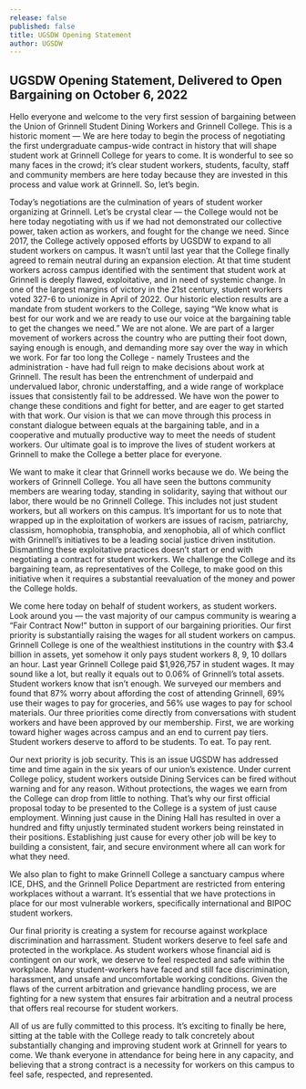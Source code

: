 ```yaml
---
release: false
published: false
title: UGSDW Opening Statement
author: UGSDW
---
```

## UGSDW Opening Statement, Delivered to Open Bargaining on October 6, 2022

Hello everyone and welcome to the very first session of bargaining between the Union of Grinnell Student Dining Workers and Grinnell College. This is a historic moment — We are here today to begin the process of negotiating the first undergraduate campus-wide contract in history that will shape student work at Grinnell College for years to come. It is wonderful to see so many faces in the crowd; it’s clear student workers, students, faculty, staff and community members are here today because they are invested in this process and value work at Grinnell. So, let’s begin. 

Today’s negotiations are the culmination of years of student worker organizing at Grinnell. Let’s be crystal clear — the College would not be here today negotiating with us if we had not demonstrated our collective power, taken action as workers, and fought for the change we need. Since 2017, the College actively opposed efforts by UGSDW to expand to all student workers on campus. It wasn’t until last year that the College finally agreed to remain neutral during an expansion election. At that time student workers across campus identified with the sentiment that student work at Grinnell is deeply flawed, exploitative, and in need of systemic change. In one of the largest margins of victory in the 21st century, student workers voted 327-6 to unionize in April of 2022. Our historic election results are a mandate from student workers to the College, saying “We know what is best for our work and we are ready to use our voice at the bargaining table to get the changes we need.” We are not alone. We are part of a larger movement of workers across the country who are putting their foot down, saying enough is enough, and demanding more say over the way in which we work. For far too long the College - namely Trustees and the administration - have had full reign to make decisions about work at Grinnell. The result has been the entrenchment of underpaid and undervalued labor, chronic understaffing, and a wide range of workplace issues that consistently fail to be addressed. We have won the power to change these conditions and fight for better, and are eager to get started with that work. Our vision is that we can move through this process in constant dialogue between equals at the bargaining table, and in a cooperative and mutually productive way to meet the needs of student workers. Our ultimate goal is to improve the lives of student workers at Grinnell to make the College a better place for everyone. 

We want to make it clear that Grinnell works because we do. We being the workers of Grinnell College. You all have seen the buttons community members are wearing today, standing in solidarity, saying that without our labor, there would be no Grinnell College. This includes not just student workers, but all workers on this campus. It’s important for us to note that wrapped up in the exploitation of workers are issues of racism, patriarchy, classism, homophobia, transphobia, and xenophobia, all of which conflict with Grinnell’s initiatives to be a leading social justice driven institution. Dismantling these exploitative practices doesn’t start or end with negotiating a contract for student workers. We challenge the College and its bargaining team, as representatives of the College, to make good on this initiative when it requires a substantial reevaluation of the money and power the College holds.

We come here today on behalf of student workers, as student workers. Look around you — the vast majority of our campus community is wearing a “Fair Contract Now!” button in support of  our bargaining priorities. Our first priority is substantially raising the wages for all student workers on campus. Grinnell College is one of the wealthiest institutions in the country with $3.4 billion in assets, yet somehow it only pays student workers 8, 9, 10 dollars an hour. Last year Grinnell College paid $1,926,757 in student wages. It may sound like a lot, but really it equals out to 0.06% of Grinnell’s total assets. Student workers know that isn’t enough. We surveyed our members and found that 87% worry about affording the cost of attending Grinnell, 69% use their wages to pay for groceries, and 56% use wages to pay for school materials. Our three priorities come directly from conversations with student workers and have been approved by our membership. First, we are working toward higher wages across campus and an end to current pay tiers. Student workers deserve to afford to be students. To eat. To pay rent. 

Our next priority is job security. This is an issue UGSDW has addressed time and time again in the six years of our union’s existence. Under current College policy, student workers outside Dining Services can be fired without warning and for any reason. Without protections, the wages we earn from the College can drop from little to nothing. That’s why our first official proposal today to be presented to the College is a system of just cause employment. Winning just cause in the Dining Hall has resulted in over a hundred and fifty unjustly terminated student workers being reinstated in their positions. Establishing just cause for every other job will be key to building a consistent, fair, and secure environment where all can work for what they need. 

We also plan to fight to make Grinnell College a sanctuary campus where ICE, DHS, and the Grinnell Police Department are restricted from entering workplaces without a warrant. It’s essential that we have protections in place for our most vulnerable workers, specifically international and BIPOC student workers. 

Our final priority is creating a system for recourse against workplace discrimination and harrassment. Student workers deserve to feel safe and protected in the workplace. As student workers whose financial aid is contingent on our work, we deserve to feel respected and safe within the workplace. Many student-workers have faced and still face discrimination, harassment, and unsafe and uncomfortable working conditions. Given the flaws of the current arbitration and grievance handling process, we are fighting for a new system that ensures fair arbitration and a neutral process that offers real recourse for student workers. 

All of us are fully committed to this process. It’s exciting to finally be here, sitting at the table with the College ready to talk concretely about substantially changing and improving student work at Grinnell for years to come. We thank everyone in attendance for being here in any capacity, and believing that a strong contract is a necessity for workers on this campus to feel safe, respected, and represented.
